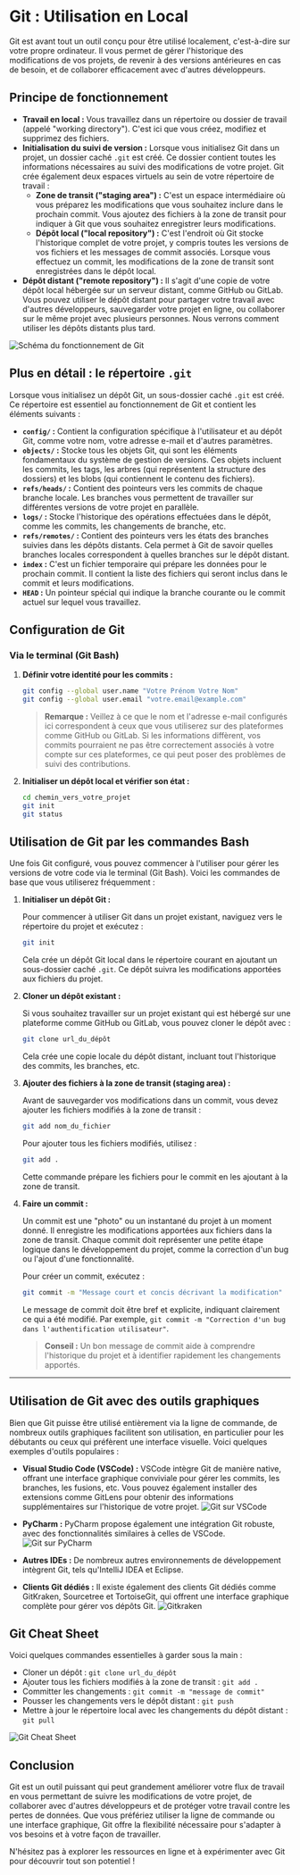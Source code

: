 # Git : Utilisation en Local

Git est avant tout un outil conçu pour être utilisé localement, c'est-à-dire sur votre propre ordinateur. Il vous permet de gérer l'historique des modifications de vos projets, de revenir à des versions antérieures en cas de besoin, et de collaborer efficacement avec d'autres développeurs.

## Principe de fonctionnement

- **Travail en local :** Vous travaillez dans un répertoire ou dossier de travail (appelé "working directory"). C'est ici que vous créez, modifiez et supprimez des fichiers.
- **Initialisation du suivi de version :** Lorsque vous initialisez Git dans un projet, un dossier caché `.git` est créé. Ce dossier contient toutes les informations nécessaires au suivi des modifications de votre projet. Git crée également deux espaces virtuels au sein de votre répertoire de travail :
  - **Zone de transit ("staging area") :** C'est un espace intermédiaire où vous préparez les modifications que vous souhaitez inclure dans le prochain commit. Vous ajoutez des fichiers à la zone de transit pour indiquer à Git que vous souhaitez enregistrer leurs modifications.
  - **Dépôt local ("local repository") :** C'est l'endroit où Git stocke l'historique complet de votre projet, y compris toutes les versions de vos fichiers et les messages de commit associés. Lorsque vous effectuez un commit, les modifications de la zone de transit sont enregistrées dans le dépôt local.
- **Dépôt distant ("remote repository") :** Il s'agit d'une copie de votre dépôt local hébergée sur un serveur distant, comme GitHub ou GitLab. Vous pouvez utiliser le dépôt distant pour partager votre travail avec d'autres développeurs, sauvegarder votre projet en ligne, ou collaborer sur le même projet avec plusieurs personnes. Nous verrons comment utiliser les dépôts distants plus tard.

![Schéma du fonctionnement de Git](image/local_remote.png)

## Plus en détail : le répertoire `.git`

Lorsque vous initialisez un dépôt Git, un sous-dossier caché `.git` est créé. Ce répertoire est essentiel au fonctionnement de Git et contient les éléments suivants :

- **`config/` :** Contient la configuration spécifique à l'utilisateur et au dépôt Git, comme votre nom, votre adresse e-mail et d'autres paramètres.
- **`objects/` :** Stocke tous les objets Git, qui sont les éléments fondamentaux du système de gestion de versions. Ces objets incluent les commits, les tags, les arbres (qui représentent la structure des dossiers) et les blobs (qui contiennent le contenu des fichiers).
- **`refs/heads/` :** Contient des pointeurs vers les commits de chaque branche locale. Les branches vous permettent de travailler sur différentes versions de votre projet en parallèle.
- **`logs/` :** Stocke l'historique des opérations effectuées dans le dépôt, comme les commits, les changements de branche, etc.
- **`refs/remotes/` :** Contient des pointeurs vers les états des branches suivies dans les dépôts distants. Cela permet à Git de savoir quelles branches locales correspondent à quelles branches sur le dépôt distant.
- **`index` :** C'est un fichier temporaire qui prépare les données pour le prochain commit. Il contient la liste des fichiers qui seront inclus dans le commit et leurs modifications.
- **`HEAD` :** Un pointeur spécial qui indique la branche courante ou le commit actuel sur lequel vous travaillez.

## Configuration de Git

### Via le terminal (Git Bash)

1. **Définir votre identité pour les commits :**

   ```bash
   git config --global user.name "Votre Prénom Votre Nom"
   git config --global user.email "votre.email@example.com"
   ```

   > **Remarque :** Veillez à ce que le nom et l'adresse e-mail configurés ici correspondent à ceux que vous utiliserez sur des plateformes comme GitHub ou GitLab. Si les informations diffèrent, vos commits pourraient ne pas être correctement associés à votre compte sur ces plateformes, ce qui peut poser des problèmes de suivi des contributions.

2. **Initialiser un dépôt local et vérifier son état :**

   ```bash
   cd chemin_vers_votre_projet
   git init
   git status
   ```

## Utilisation de Git par les commandes Bash

Une fois Git configuré, vous pouvez commencer à l'utiliser pour gérer les versions de votre code via le terminal (Git Bash). Voici les commandes de base que vous utiliserez fréquemment :

1. **Initialiser un dépôt Git :**

   Pour commencer à utiliser Git dans un projet existant, naviguez vers le répertoire du projet et exécutez :

   ```bash
   git init
   ```

   Cela crée un dépôt Git local dans le répertoire courant en ajoutant un sous-dossier caché `.git`. Ce dépôt suivra les modifications apportées aux fichiers du projet.

2. **Cloner un dépôt existant :**

   Si vous souhaitez travailler sur un projet existant qui est hébergé sur une plateforme comme GitHub ou GitLab, vous pouvez cloner le dépôt avec :

   ```bash
   git clone url_du_dépôt
   ```

   Cela crée une copie locale du dépôt distant, incluant tout l'historique des commits, les branches, etc.

3. **Ajouter des fichiers à la zone de transit (staging area) :**

   Avant de sauvegarder vos modifications dans un commit, vous devez ajouter les fichiers modifiés à la zone de transit :

   ```bash
   git add nom_du_fichier
   ```

   Pour ajouter tous les fichiers modifiés, utilisez :

   ```bash
   git add .
   ```

   Cette commande prépare les fichiers pour le commit en les ajoutant à la zone de transit.

4. **Faire un commit :**

   Un commit est une "photo" ou un instantané du projet à un moment donné. Il enregistre les modifications apportées aux fichiers dans la zone de transit. Chaque commit doit représenter une petite étape logique dans le développement du projet, comme la correction d'un bug ou l'ajout d'une fonctionnalité.

   Pour créer un commit, exécutez :

   ```bash
   git commit -m "Message court et concis décrivant la modification"
   ```

   Le message de commit doit être bref et explicite, indiquant clairement ce qui a été modifié. Par exemple, `git commit -m "Correction d'un bug dans l'authentification utilisateur"`.

   > **Conseil :** Un bon message de commit aide à comprendre l'historique du projet et à identifier rapidement les changements apportés.

---

## Utilisation de Git avec des outils graphiques

Bien que Git puisse être utilisé entièrement via la ligne de commande, de nombreux outils graphiques facilitent son utilisation, en particulier pour les débutants ou ceux qui préfèrent une interface visuelle. Voici quelques exemples d'outils populaires :

- **Visual Studio Code (VSCode) :** VSCode intègre Git de manière native, offrant une interface graphique conviviale pour gérer les commits, les branches, les fusions, etc. Vous pouvez également installer des extensions comme GitLens pour obtenir des informations supplémentaires sur l'historique de votre projet.
![Git sur VSCode](image/git_vscode.png)

- **PyCharm :** PyCharm propose également une intégration Git robuste, avec des fonctionnalités similaires à celles de VSCode.
![Git sur PyCharm](image/git_pycharm.png)
- **Autres IDEs :** De nombreux autres environnements de développement intègrent Git, tels qu'IntelliJ IDEA et Eclipse.
- **Clients Git dédiés :** Il existe également des clients Git dédiés comme GitKraken, Sourcetree et TortoiseGit, qui offrent une interface graphique complète pour gérer vos dépôts Git.
![Gitkraken](image/gitkraken.png)

## Git Cheat Sheet

Voici quelques commandes essentielles à garder sous la main :

- Cloner un dépôt : `git clone url_du_dépôt`
- Ajouter tous les fichiers modifiés à la zone de transit : `git add .`
- Committer les changements : `git commit -m "message de commit"`
- Pousser les changements vers le dépôt distant : `git push`
- Mettre à jour le répertoire local avec les changements du dépôt distant : `git pull`

![Git Cheat Sheet](image/git_cheat_sheet.png)

## Conclusion

Git est un outil puissant qui peut grandement améliorer votre flux de travail en vous permettant de suivre les modifications de votre projet, de collaborer avec d'autres développeurs et de protéger votre travail contre les pertes de données. Que vous préfériez utiliser la ligne de commande ou une interface graphique, Git offre la flexibilité nécessaire pour s'adapter à vos besoins et à votre façon de travailler.

N'hésitez pas à explorer les ressources en ligne et à expérimenter avec Git pour découvrir tout son potentiel !
